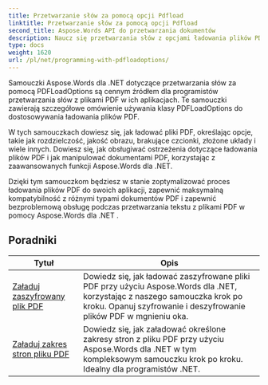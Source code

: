 ```yaml
---
title: Przetwarzanie słów za pomocą opcji Pdfload
linktitle: Przetwarzanie słów za pomocą opcji Pdfload
second_title: Aspose.Words API do przetwarzania dokumentów
description: Naucz się przetwarzania słów z opcjami ładowania plików PDF w Aspose.Words dla .NET. Dowiedz się, jak ładować dokumenty programu Word w formacie PDF i manipulować nimi, korzystając ze szczegółowych samouczków i przykładowego kodu.
type: docs
weight: 1620
url: /pl/net/programming-with-pdfloadoptions/
---
```

Samouczki Aspose.Words dla .NET dotyczące przetwarzania słów za pomocą PDFLoadOptions są cennym źródłem dla programistów przetwarzania słów z plikami PDF w ich aplikacjach. Te samouczki zawierają szczegółowe omówienie używania klasy PDFLoadOptions do dostosowywania ładowania plików PDF.

W tych samouczkach dowiesz się, jak ładować pliki PDF, określając opcje, takie jak rozdzielczość, jakość obrazu, brakujące czcionki, złożone układy i wiele innych. Dowiesz się, jak obsługiwać ostrzeżenia dotyczące ładowania plików PDF i jak manipulować dokumentami PDF, korzystając z zaawansowanych funkcji Aspose.Words dla .NET.

Dzięki tym samouczkom będziesz w stanie zoptymalizować proces ładowania plików PDF do swoich aplikacji, zapewnić maksymalną kompatybilność z różnymi typami dokumentów PDF i zapewnić bezproblemową obsługę podczas przetwarzania tekstu z plikami PDF w pomocy Aspose.Words dla .NET .

 ## Poradniki
| Tytuł | Opis |
| --- | --- |
| [Załaduj zaszyfrowany plik PDF](./load-encrypted-pdf/) | Dowiedz się, jak ładować zaszyfrowane pliki PDF przy użyciu Aspose.Words dla .NET, korzystając z naszego samouczka krok po kroku. Opanuj szyfrowanie i deszyfrowanie plików PDF w mgnieniu oka. |
| [Załaduj zakres stron pliku PDF](./load-page-range-of-pdf/) | Dowiedz się, jak załadować określone zakresy stron z pliku PDF przy użyciu Aspose.Words dla .NET w tym kompleksowym samouczku krok po kroku. Idealny dla programistów .NET. |